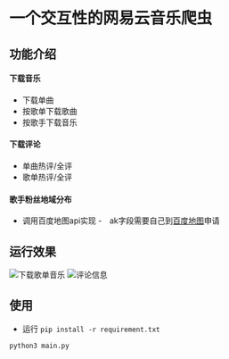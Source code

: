# 一个交互性的网易云音乐爬虫

## 功能介绍

#### 下载音乐

- 下载单曲
- 按歌单下载歌曲
- 按歌手下载音乐

#### 下载评论

- 单曲热评/全评
- 歌单热评/全评

#### 歌手粉丝地域分布
- 调用百度地图api实现
-　ak字段需要自己到<a href="http://lbsyun.baidu.com/">百度地图</a>申请

## 运行效果
![下载歌单音乐](https://github.com/lwpdzq/music163/blob/master/images/20181220194152.png)
![评论信息](https://github.com/lwpdzq/music163/blob/master/images/20181220194648.png)

## 使用
- 运行
`pip install -r requirement.txt`

`python3 main.py`
